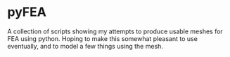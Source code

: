 # pyFEA

A collection of scripts showing my attempts to produce usable meshes for FEA using python. Hoping to make this somewhat pleasant to use eventually, and to model a few things using the mesh.
